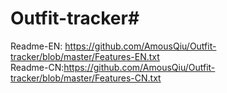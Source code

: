 # Outfit-tracker#  
Readme-EN: https://github.com/AmousQiu/Outfit-tracker/blob/master/Features-EN.txt  
Readme-CN:https://github.com/AmousQiu/Outfit-tracker/blob/master/Features-CN.txt
